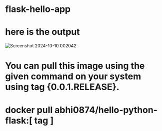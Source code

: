 ﻿# flask-hello-app
 
# here is the output
![Screenshot 2024-10-10 002042](https://github.com/user-attachments/assets/d8ddf794-a7b8-4c41-a474-9e11b83d21b9)

# You can pull this image using the given command on your system using tag {0.0.1.RELEASE}.
# docker pull abhi0874/hello-python-flask:[ tag ] 
